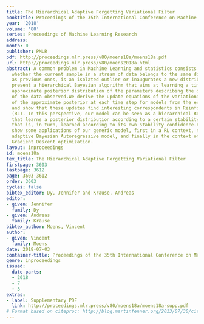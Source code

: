 ```yaml
---
title: The Hierarchical Adaptive Forgetting Variational Filter
booktitle: Proceedings of the 35th International Conference on Machine Learning
year: '2018'
volume: '80'
series: Proceedings of Machine Learning Research
address: 
month: 0
publisher: PMLR
pdf: http://proceedings.mlr.press/v80/moens18a/moens18a.pdf
url: http://proceedings.mlr.press/v80/moens2018a.html
abstract: A common problem in Machine Learning and statistics consists in detecting
  whether the current sample in a stream of data belongs to the same distribution
  as previous ones, is an isolated outlier or inaugurates a new distribution of data.We
  present a hierarchical Bayesian algorithm that aims at learning a time-specific
  approximate posterior distribution of the parameters describing the distribution
  of the data observed.We derive the update equations of the variational parameters
  of the approximate posterior at each time step for models from the exponential family,
  and show that these updates find interesting correspondents in Reinforcement Learning
  (RL). In this perspective, our model can be seen as a hierarchical RL algorithm
  that learns a posterior distribution according to a certain stability confidence
  that is, in turn, learned according to its own stability confidence.Finally, we
  show some applications of our generic model, first in a RL context, next with an
  adaptive Bayesian Autoregressive model, and finally in the context of Stochastic
  Gradient Descent optimization.
layout: inproceedings
id: moens18a
tex_title: The Hierarchical Adaptive Forgetting Variational Filter
firstpage: 3603
lastpage: 3612
page: 3603-3612
order: 3603
cycles: false
bibtex_editor: Dy, Jennifer and Krause, Andreas
editor:
- given: Jennifer
  family: Dy
- given: Andreas
  family: Krause
bibtex_author: Moens, Vincent
author:
- given: Vincent
  family: Moens
date: 2018-07-03
container-title: Proceedings of the 35th International Conference on Machine Learning
genre: inproceedings
issued:
  date-parts:
  - 2018
  - 7
  - 3
extras:
- label: Supplementary PDF
  link: http://proceedings.mlr.press/v80/moens18a/moens18a-supp.pdf
# Format based on citeproc: http://blog.martinfenner.org/2013/07/30/citeproc-yaml-for-bibliographies/
---
```

